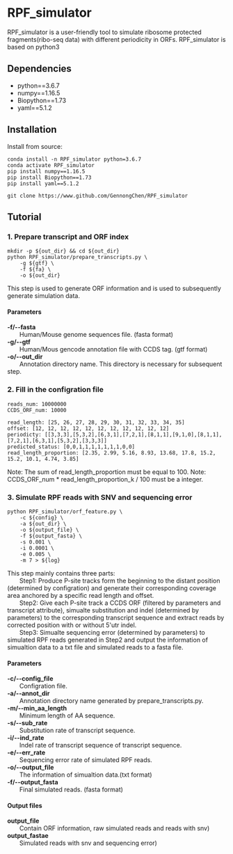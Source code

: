 # RPF_simulator
RPF_simulator is a user-friendly tool to simulate ribosome protected fragments(ribo-seq data) with different periodicity in ORFs.
RPF_simulator is based on python3
## Dependencies
* python==3.6.7
* numpy==1.16.5
* Biopython==1.73
* yaml==5.1.2
## Installation
Install from source:
```
conda install -n RPF_simulator python=3.6.7
conda activate RPF_simulator
pip install numpy==1.16.5
pip install Biopython==1.73
pip install yaml==5.1.2

git clone https://www.github.com/GennongChen/RPF_simulator
```
## Tutorial

### 1. Prepare transcript and ORF index  
```
mkdir -p ${out_dir} && cd ${out_dir}
python RPF_simulator/prepare_transcripts.py \
    -g ${gtf} \
    -f ${fa} \
    -o ${out_dir}
```
This step is used to generate ORF information and is used to subsequently generate simulation data.  

#### Parameters  
  **-f/--fasta**  
    &emsp;&emsp;Human/Mouse genome sequences file. (fasta format)  
  **-g/--gtf**  
    &emsp;&emsp;Human/Mous gencode annotation file with CCDS tag. (gtf format)  
  **-o/--out_dir**  
    &emsp;&emsp;Annotation directory name. This directory is necessary for subsequent step.  


### 2. Fill in the configration file
```
reads_num: 10000000
CCDS_ORF_num: 10000

read_length: [25, 26, 27, 28, 29, 30, 31, 32, 33, 34, 35]
offset: [12, 12, 12, 12, 12, 12, 12, 12, 12, 12, 12]
periodicty: [[3,3,3],[5,3,2],[6,3,1],[7,2,1],[8,1,1],[9,1,0],[8,1,1],[7,2,1],[6,3,1],[5,3,2],[3,3,3]]
predicted_status: [0,0,1,1,1,1,1,1,1,0,0]
read_length_proportion: [2.35, 2.99, 5.16, 8.93, 13.68, 17.8, 15.2, 15.2, 10.1, 4.74, 3.85]
```
Note: The sum of read_length_proportion must be equal to 100.
Note: CCDS_ORF_num * read_length_proportion_k / 100 must be a integer.

### 3. Simulate RPF reads with SNV and sequencing error
```
python RPF_simulator/orf_feature.py \
    -c ${config} \
    -a ${out_dir} \
    -o ${output_file} \
    -f ${output_fasta} \
    -s 0.001 \
    -i 0.0001 \
    -e 0.005 \
    -m 7 > ${log}
```
This step mainly contains three parts:  
    &emsp;&emsp;Step1: Produce P-site tracks form the beginning to the distant position (determined by configration) and generate their corresponding coverage area anchored by a specific read length and offset.  
    &emsp;&emsp;Step2: Give each P-site track a CCDS ORF (filtered by parameters and transcript attribute), simualte substitution and indel (determined by parameters) to the corresponding transcript sequence and extract reads by corrected position with or without 5'utr indel.  
    &emsp;&emsp;Step3: Simualte sequencing error (determined by parameters) to simulated RPF reads generated in Step2 and output the information of simualtion data to a txt file and simulated reads to a fasta file.

#### Parameters  
  **-c/--config_file**  
    &emsp;&emsp;Configration file.  
  **-a/--annot_dir**  
    &emsp;&emsp;Annotation directory name generated by prepare_transcripts.py.  
  **-m/--min_aa_length**  
    &emsp;&emsp;Minimum length of AA sequence.  
  **-s/--sub_rate**  
    &emsp;&emsp;Substitution rate of transcript sequence.  
  **-i/--ind_rate**  
    &emsp;&emsp;Indel rate of transcript sequence of transcript sequence.  
  **-e/--err_rate**  
    &emsp;&emsp;Sequencing error rate of simulated RPF reads.  
  **-o/--output_file**  
    &emsp;&emsp;The information of simualtion data.(txt format)  
  **-f/--output_fasta**  
    &emsp;&emsp;Final simulated reads. (fasta format)  

#### Output files
  **output_file**  
    &emsp;&emsp;Contain ORF information, raw simulated reads and reads with snv)  
  **output_fastae**  
    &emsp;&emsp;Simulated reads with snv and sequencing error)  

